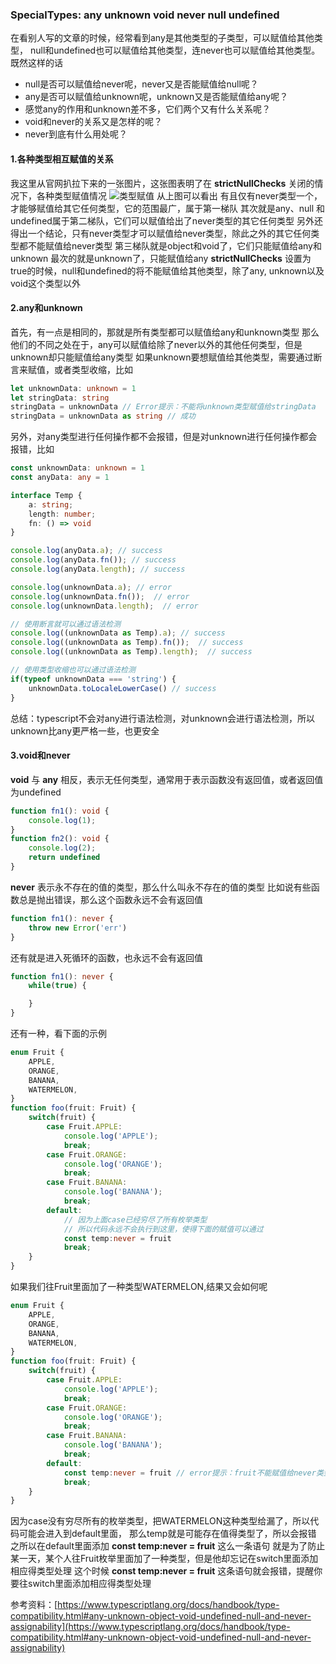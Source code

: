 ### SpecialTypes: any unknown void never null undefined
在看别人写的文章的时候，经常看到any是其他类型的子类型，可以赋值给其他类型，
null和undefined也可以赋值给其他类型，连never也可以赋值给其他类型。
既然这样的话
* null是否可以赋值给never呢，never又是否能赋值给null呢？
* any是否可以赋值给unknown呢，unknown又是否能赋值给any呢？
* 感觉any的作用和unknown差不多，它们两个又有什么关系呢？
* void和never的关系又是怎样的呢？
* never到底有什么用处呢？

#### 1.各种类型相互赋值的关系
我这里从官网扒拉下来的一张图片，这张图表明了在 __strictNullChecks__ 关闭的情况下，各种类型赋值情况
![类型赋值](https://qiniustg.servever.cn/E081FBD98A3365A72E01C2FA5C00 '类型赋值')
从上图可以看出
有且仅有never类型一个，才能够赋值给其它任何类型，它的范围最广，属于第一梯队
其次就是any、null 和 undefined属于第二梯队，它们可以赋值给出了never类型的其它任何类型
另外还得出一个结论，只有never类型才可以赋值给never类型，除此之外的其它任何类型都不能赋值给never类型
第三梯队就是object和void了，它们只能赋值给any和unknown
最次的就是unknown了，只能赋值给any
__strictNullChecks__ 设置为true的时候，null和undefined的将不能赋值给其他类型，除了any, unknown以及void这个类型以外

#### 2.any和unknown
首先，有一点是相同的，那就是所有类型都可以赋值给any和unknown类型
那么他们的不同之处在于，any可以赋值给除了never以外的其他任何类型，但是unknown却只能赋值给any类型
如果unknown要想赋值给其他类型，需要通过断言来赋值，或者类型收缩，比如
```typescript
let unknownData: unknown = 1
let stringData: string
stringData = unknownData // Error提示：不能将unknown类型赋值给stringData
stringData = unknownData as string // 成功
```
另外，对any类型进行任何操作都不会报错，但是对unknown进行任何操作都会报错，比如
```typescript
const unknownData: unknown = 1
const anyData: any = 1

interface Temp {
    a: string;
    length: number;
    fn: () => void
}

console.log(anyData.a); // success
console.log(anyData.fn()); // success
console.log(anyData.length); // success

console.log(unknownData.a); // error
console.log(unknownData.fn());  // error
console.log(unknownData.length);  // error

// 使用断言就可以通过语法检测
console.log((unknownData as Temp).a); // success
console.log((unknownData as Temp).fn());  // success
console.log((unknownData as Temp).length);  // success

// 使用类型收缩也可以通过语法检测
if(typeof unknownData === 'string') {
    unknownData.toLocaleLowerCase() // success
}
```
总结：typescript不会对any进行语法检测，对unknown会进行语法检测，所以unknown比any更严格一些，也更安全

#### 3.void和never
__void__ 与 __any__ 相反，表示无任何类型，通常用于表示函数没有返回值，或者返回值为undefined
```typescript
function fn1(): void {
    console.log(1);
}
function fn2(): void {
    console.log(2);
    return undefined
}
```
__never__ 表示永不存在的值的类型，那么什么叫永不存在的值的类型
比如说有些函数总是抛出错误，那么这个函数永远不会有返回值
```typescript
function fn1(): never {
    throw new Error('err')
}
```
还有就是进入死循环的函数，也永远不会有返回值
```typescript
function fn1(): never {
    while(true) {

    }
}
```
还有一种，看下面的示例
```typescript
enum Fruit {
    APPLE,
    ORANGE,
    BANANA,
    WATERMELON,
}
function foo(fruit: Fruit) {
    switch(fruit) {
        case Fruit.APPLE:
            console.log('APPLE');
            break;
        case Fruit.ORANGE:
            console.log('ORANGE');
            break;
        case Fruit.BANANA:
            console.log('BANANA');
            break;
        default:
            // 因为上面case已经穷尽了所有枚举类型
            // 所以代码永远不会执行到这里，使得下面的赋值可以通过
            const temp:never = fruit
            break;
    }
}
```
如果我们往Fruit里面加了一种类型WATERMELON,结果又会如何呢
```typescript
enum Fruit {
    APPLE,
    ORANGE,
    BANANA,
    WATERMELON,
}
function foo(fruit: Fruit) {
    switch(fruit) {
        case Fruit.APPLE:
            console.log('APPLE');
            break;
        case Fruit.ORANGE:
            console.log('ORANGE');
            break;
        case Fruit.BANANA:
            console.log('BANANA');
            break;
        default:
            const temp:never = fruit // error提示：fruit不能赋值给never类型
            break;
    }
}
```
因为case没有穷尽所有的枚举类型，把WATERMELON这种类型给漏了，所以代码可能会进入到default里面，
那么temp就是可能存在值得类型了，所以会报错
之所以在default里面添加 __const temp:never = fruit__ 这么一条语句
就是为了防止某一天，某个人往Fruit枚举里面加了一种类型，但是他却忘记在switch里面添加相应得类型处理
这个时候 __const temp:never = fruit__ 这条语句就会报错，提醒你要往switch里面添加相应得类型处理

参考资料：[https://www.typescriptlang.org/docs/handbook/type-compatibility.html#any-unknown-object-void-undefined-null-and-never-assignability](https://www.typescriptlang.org/docs/handbook/type-compatibility.html#any-unknown-object-void-undefined-null-and-never-assignability)